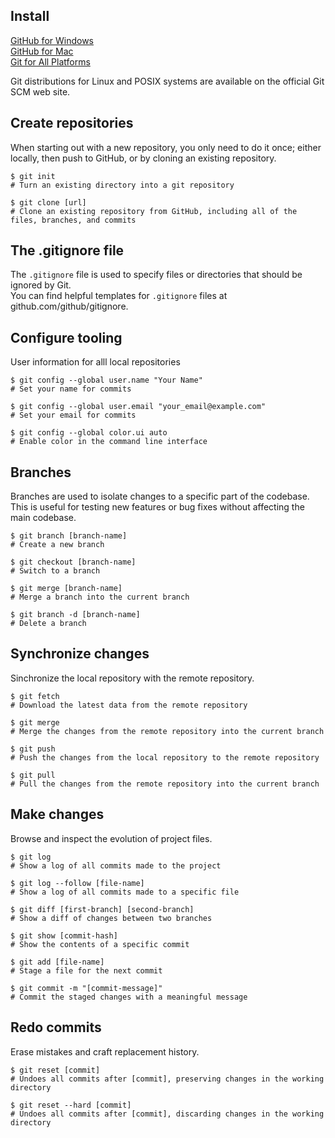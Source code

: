## Install

[GitHub for Windows](https://windows.github.com)<br>
[GitHub for Mac](https://mac.github.com)<br>
[Git for All Platforms](http://git-scm.com)<br>

Git distributions for Linux and POSIX systems are available on
the official Git SCM web site.

## Create repositories

When starting out with a new repository, you only need to do it
once; either locally, then push to GitHub, or by cloning an
existing repository.

```
$ git init
# Turn an existing directory into a git repository

$ git clone [url]
# Clone an existing repository from GitHub, including all of the files, branches, and commits
```

## The .gitignore file

The `.gitignore` file is used to specify files or directories that should be ignored by Git.<br>
You can find helpful templates for `.gitignore` files at github.com/github/gitignore.

## Configure tooling

User information for alll local repositories

```
$ git config --global user.name "Your Name"
# Set your name for commits

$ git config --global user.email "your_email@example.com"
# Set your email for commits

$ git config --global color.ui auto
# Enable color in the command line interface
```

## Branches

Branches are used to isolate changes to a specific part of the codebase. This is useful for testing new features or bug fixes without affecting the main codebase.

```
$ git branch [branch-name]
# Create a new branch

$ git checkout [branch-name]
# Switch to a branch

$ git merge [branch-name]
# Merge a branch into the current branch

$ git branch -d [branch-name]
# Delete a branch
```

## Synchronize changes

Sinchronize the local repository with the remote repository.

```
$ git fetch
# Download the latest data from the remote repository

$ git merge
# Merge the changes from the remote repository into the current branch

$ git push
# Push the changes from the local repository to the remote repository

$ git pull
# Pull the changes from the remote repository into the current branch
```

## Make changes

Browse and inspect the evolution of project files.

```
$ git log
# Show a log of all commits made to the project

$ git log --follow [file-name]
# Show a log of all commits made to a specific file

$ git diff [first-branch] [second-branch]
# Show a diff of changes between two branches

$ git show [commit-hash]
# Show the contents of a specific commit

$ git add [file-name]
# Stage a file for the next commit

$ git commit -m "[commit-message]"
# Commit the staged changes with a meaningful message
```

## Redo commits

Erase mistakes and craft replacement history.

```
$ git reset [commit]
# Undoes all commits after [commit], preserving changes in the working directory

$ git reset --hard [commit]
# Undoes all commits after [commit], discarding changes in the working directory
```
